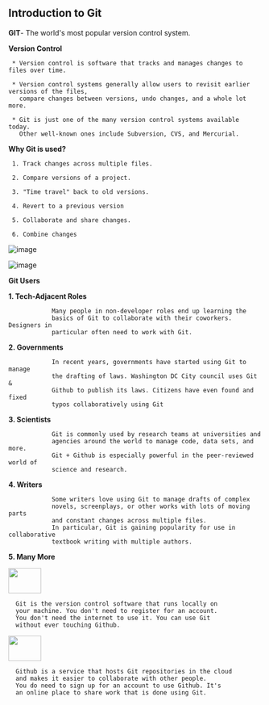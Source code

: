 ## Introduction to Git

   
**GIT**- The world's most popular version control system.

**Version Control**

     * Version control is software that tracks and manages changes to files over time.

     * Version control systems generally allow users to revisit earlier versions of the files, 
       compare changes between versions, undo changes, and a whole lot more.

     * Git is just one of the many version control systems available today. 
       Other well-known ones include Subversion, CVS, and Mercurial.
     
**Why Git is used?**

     1. Track changes across multiple files.

     2. Compare versions of a project.

     3. "Time travel" back to old versions.

     4. Revert to a previous version

     5. Collaborate and share changes.

     6. Combine changes
     
![image](https://user-images.githubusercontent.com/40575416/197381712-3b27bd34-861e-4ad7-8497-1a51d4de2c70.png)

![image](https://user-images.githubusercontent.com/40575416/197381727-c7d4f7f8-eb76-4e45-9cd2-ed066fac20da.png)



**Git Users**

   **1. Tech-Adjacent Roles**
        
                Many people in non-developer roles end up learning the
                basics of Git to collaborate with their coworkers. Designers in
                particular often need to work with Git.
   **2. Governments**
        
                In recent years, governments have started using Git to manage
                the drafting of laws. Washington DC City council uses Git &
                Github to publish its laws. Citizens have even found and fixed
                typos collaboratively using Git
                
   **3. Scientists**
   
                Git is commonly used by research teams at universities and
                agencies around the world to manage code, data sets, and more.
                Git + Github is especially powerful in the peer-reviewed world of
                science and research.
                
   **4. Writers**
   
                Some writers love using Git to manage drafts of complex
                novels, screenplays, or other works with lots of moving parts
                and constant changes across multiple files.
                In particular, Git is gaining popularity for use in collaborative
                textbook writing with multiple authors.
                
   **5. Many More**
                

<img src="https://user-images.githubusercontent.com/40575416/197382870-f3411cbc-4d0e-4740-8a7f-9996c2e9d316.png" width="65" height="50">


      Git is the version control software that runs locally on
      your machine. You don't need to register for an account.
      You don't need the internet to use it. You can use Git
      without ever touching Github.
      
<img src="https://user-images.githubusercontent.com/40575416/197382203-e8f40883-22bc-4ecb-9f6f-3b70cceaf0c2.png" width="65" height="50">

      Github is a service that hosts Git repositories in the cloud
      and makes it easier to collaborate with other people.
      You do need to sign up for an account to use Github. It's
      an online place to share work that is done using Git.
